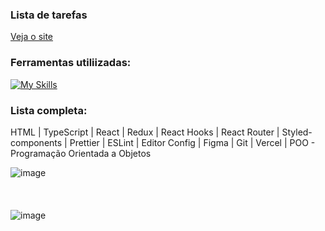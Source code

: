 ### Lista de tarefas
[Veja o site](https://lista-de-tarefas-r6l2.vercel.app)

### Ferramentas utiliizadas:
[![My Skills](https://skillicons.dev/icons?i=html,ts,react,redux,styledcomponents,figma,git,vercel)](https://skillicons.dev)

### Lista completa:
HTML | TypeScript | React | Redux | React Hooks | React Router | Styled-components | Prettier | ESLint | Editor Config | Figma | Git | Vercel | POO - Programação Orientada a Objetos

![image](https://github.com/user-attachments/assets/57147373-5715-420e-af45-c8d9b336ac70)
<br/>
<br/>
<br/>
<br/>
![image](https://github.com/user-attachments/assets/d1d47b1a-7d05-40a1-88ea-cf98371bdcd6)
